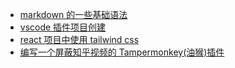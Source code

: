- [markdown 的一些基础语法](docs/knowledge/markdown)
- [vscode 插件项目创建](docs/knowledge/vscodeExtension)
- [react 项目中使用 tailwind css](docs/knowledge/tailwindcss)
- [编写一个屏蔽知乎视频的 Tampermonkey(油猴)插件](docs/knowledge/tampermonkey)
